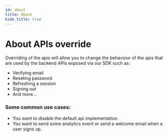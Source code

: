 ```yaml
---
id: about
title: About
hide_title: true
---
```


<!-- COPY DOCS -->
<!-- ./thirdpartyemailpassword/docs/advanced-customizations/apis-override/about.md -->

# About APIs override

Overriding of the apis will allow you to change the behaviour of the apis that are used by the backend APIs exposed via our SDK such as:
- Verifying email
- Reseting password
- Refreshing a session
- Signing out
- And more...

### Some common use cases:
- You want to disable the default api implementation.
- You want to send some analytics event or send a welcome email when a user signs up.
